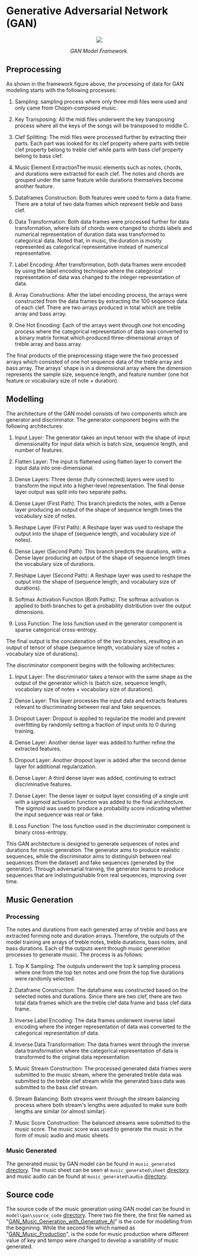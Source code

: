 # Generative Adversarial Network (GAN)

<p align="middle">
<img src=https://github.com/dimashidayat99/Recomposing_Classical_Music_With_GAI/blob/main/model/gan/framework/GAN_framework.png/>
</p>
<p align="middle">
    <em>GAN Model Framework.</em>
</p>

## Preprocessing
As shown in the framework figure above, the processing of data for GAN modeling starts with the following processes:

1. Sampling: sampling process where only three midi files were used and only came from Chopin-composed music.

2. Key Transposing: All the midi files underwent the key transposing process where all the keys of the songs will be transposed to middle C.

3. Clef Splitting: The midi files were processed further by extracting their parts. Each part was looked for its clef property where parts with treble clef property belong to treble clef while parts with bass clef property belong to bass clef.

4. Music Element ExtractionThe music elements such as notes, chords, and durations were extracted for each clef. The notes and chords are grouped under the same feature while durations themselves become another feature.

5. Dataframes Construction: Both features were used to form a data frame. There are a total of two data frames which represent treble and bass clef.

6. Data Transformation: Both data frames were processed further for data transformation, where lists of chords were changed to chords labels and numerical representation of duration data was transformed to categorical data. Noted that, in music, the duration is mostly represented as categorical representative instead of numerical representative.

7. Label Encoding: After transformation, both data frames were encoded by using the label encoding technique where the categorical representation of data was changed to the integer representation of data.

8. Array Constructions: After the label encoding process, the arrays were constructed from the data frames by extracting the 100 sequence data of each clef. There are two arrays produced in total which are treble array and bass array.

9. One Hot Encoding: Each of the arrays went through one hot encoding process where the categorical representation of data was converted to a binary matrix format which produced three-dimensional arrays of treble array and bass array. 

The final products of the preprocessing stage were the two processed arrays which consisted of one hot sequence data of the treble array and bass array. The arrays' shape is in a dimensional array where the dimension represents the sample size, sequence length, and feature number (one hot feature or vocabulary size of note + duration). 

## Modelling 
The architecture of the GAN model consists of two components which are generator and discriminator. The generator component begins with the following architectures:

1. Input Layer: The generator takes an input tensor with the shape of input dimensionality for input data which is batch size, sequence length, and number of features.

2. Flatten Layer: The input is flattened using flatten layer to convert the input data into one-dimensional.

3. Dense Layers: Three dense (fully connected) layers were used to transform the input into a higher-level representation. The final dense layer output was split into two separate paths.

4. Dense Layer (First Path): This branch predicts the notes, with a Dense layer producing an output of the shape of sequence length times the vocabulary size of notes.

5. Reshape Layer (First Path): A Reshape layer was used to reshape the output into the shape of (sequence length, and vocabulary size of notes).

6. Dense Layer (Second Path): This branch predicts the durations, with a Dense layer producing an output of the shape of sequence length times the vocabulary size of durations.

7. Reshape Layer (Second Path): A Reshape layer was used to reshape the output into the shape of (sequence length, and vocabulary size of durations).

8. Softmax Activation Function (Both Paths): The softmax activation is applied to both branches to get a probability distribution over the output dimensions.
   
10. Loss Function: The loss function used in the generator component is sparse categorical cross-entropy.

The final output is the concatenation of the two branches, resulting in an output of tensor of shape (sequence length, vocabulary size of notes + vocabulary size of durations).

The discriminator component begins with the following architectures: 

1. Input Layer: The discriminator takes a tensor with the same shape as the output of the generator which is (batch size, sequence length, vocabolary size of notes + vocabolary size of durations).

2. Dense Layer: This layer processes the input data and extracts features relevant to discriminating between real and fake sequences.

3. Dropout Layer: Dropout is applied to regularize the model and prevent overfitting by randomly setting a fraction of input units to 0 during training.

4. Dense Layer: Another dense layer was added to further refine the extracted features.

5. Dropout Layer: Another dropout layer is added after the second dense layer for additional regularization.

6. Dense Layer: A third dense layer was added, continuing to extract discriminative features.

7. Dense Layer: The dense layer or output layer consisting of a single unit with a sigmoid activation function was added to the final architecture. The sigmoid was used to produce a probability score indicating whether the input sequence was real or fake.

8. Loss Function: The loss function used in the discriminator component is binary cross-entropy.

This GAN architecture is designed to generate sequences of notes and durations for music generation. The generator aims to produce realistic sequences, while the discriminator aims to distinguish between real sequences (from the dataset) and fake sequences (generated by the generator). Through adversarial training, the generator learns to produce sequences that are indistinguishable from real sequences, improving over time.

## Music Generation
### Processing
The notes and durations from each generated array of treble and bass are extracted forming note and duration arrays. Therefore, the outputs of the model training are arrays of treble notes, treble durations, bass notes, and bass durations. Each of the outputs went through music generation processes to generate music. The process is as follows:

1. Top K Sampling: The outputs underwent the top k sampling process where one from the top ten notes and one from the top five durations were randomly selected.

2. Dataframe Construction: The dataframe was constructed based on the selected notes and durations. Since there are two clef, there are two total data frames which are the treble clef data frame and bass clef data frame.

3. Inverse Label Encoding: The data frames underwent inverse label encoding where the integer representation of data was converted to the categorical representation of data.

4. Inverse Data Transformation: The data frames went through the inverse data transformation where the categorical representation of data is transformed to the original data representation.

5. Music Stream Construction: The processed generated data frames were submitted to the music stream, where the generated treble data was submitted to the treble clef stream while the generated bass data was submitted to the bass clef stream.

6. Stream Balancing: Both streams went through the stream balancing process where both stream's lengths were adjusted to make sure both lengths are similar (or almost similar).

7. Music Score Construction: The balanced streams were submitted to the music score. The music score was used to generate the music in the form of music audio and music sheets.

### Music Generated
The generated music by GAN model can be found in `music_generated` [directory](https://github.com/dimashidayat99/Recomposing_Classical_Music_With_GAI/tree/main/model/gan/music_generated). The music sheet can be seen at `music_generated\sheet` [directory](https://github.com/dimashidayat99/Recomposing_Classical_Music_With_GAI/tree/main/model/gan/music_generated/sheet) and music audio can be found at `music_generated\audio` [directory](https://github.com/dimashidayat99/Recomposing_Classical_Music_With_GAI/tree/main/model/gan/music_generated/audio).

## Source code
The source code of the music generation using GAN model can be found in `model\gan\source_code` [directory](https://github.com/dimashidayat99/Recomposing_Classical_Music_With_GAI/tree/8e442b232784161b4b851ba214667b9fc2bc72de/model/gan/source_code). There two file there, the first file named as "[GAN_Music_Generation_with_Generative_AI](https://github.com/dimashidayat99/Recomposing_Classical_Music_With_GAI/blob/main/model/gan/source_code/LSTM_Music_Generation_with_Generative_AI.ipynb)" is the code for modelling from the begininng. While the second file which named as "[GAN_Music_Production](https://github.com/dimashidayat99/Recomposing_Classical_Music_With_GAI/blob/main/model/gan/source_code/LSTM_Music_Production.ipynb)", is the code for music production where different value of key and tempo were changed to develop a variability of music generated.
